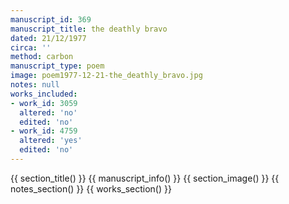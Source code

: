 ```yaml
---
manuscript_id: 369
manuscript_title: the deathly bravo
dated: 21/12/1977
circa: ''
method: carbon
manuscript_type: poem
image: poem1977-12-21-the_deathly_bravo.jpg
notes: null
works_included:
- work_id: 3059
  altered: 'no'
  edited: 'no'
- work_id: 4759
  altered: 'yes'
  edited: 'no'
---
```


{{ section_title() }}
{{ manuscript_info() }}
{{ section_image() }}
{{ notes_section() }}
{{ works_section() }}
